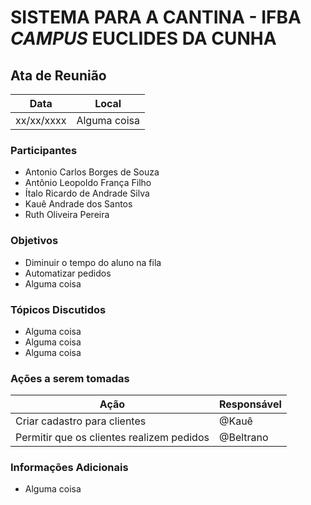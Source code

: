 # SISTEMA PARA A CANTINA - IFBA _CAMPUS_ EUCLIDES DA CUNHA


## Ata de Reunião

| Data       | Local        |
| ---------- | ------------ |
| xx/xx/xxxx | Alguma coisa |


### Participantes
* Antonio Carlos Borges de Souza
* Antônio Leopoldo França Filho
* Ítalo Ricardo de Andrade Silva
* Kauê Andrade dos Santos
* Ruth Oliveira Pereira

### Objetivos
* Diminuir o tempo do aluno na fila
* Automatizar pedidos
* Alguma coisa

### Tópicos Discutidos
* Alguma coisa
* Alguma coisa
* Alguma coisa

### Ações a serem tomadas
| Ação                                      | Responsável  |
| ----------------------------------------- | ------------ |
| Criar cadastro para clientes              | @Kauê |
| Permitir que os clientes realizem pedidos | @Beltrano    |

### Informações Adicionais

* Alguma coisa
